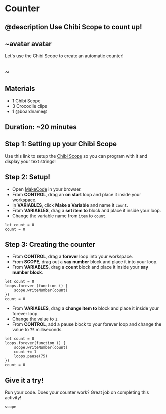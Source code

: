 # Counter 
## @description Use Chibi Scope to count up! 

## ~avatar avatar 
Let's use the Chibi Scope to create an automatic counter! 
## ~ 

## Materials 
* 1 Chibi Scope 
* 3 Crocodile clips 
* 1 @boardname@ 

## Duration: ~20 minutes 

## Step 1: Setting up your Chibi Scope

Use this link to setup the [Chibi Scope](/scope-setup) so you can program with it and display your text strings!

## Step 2: Setup! 

* Open [MakeCode](@homeurl@) in your browser.
* From **CONTROL**, drag an **on start** loop and place it inside your workspace. 
* In **VARIABLES**, click **Make a Variable** and name it ``count``. 
* From **VARIABLES**, drag a **set item to** block and place it inside your loop. 
* Change the variable name from ``item`` to ``count``. 

```blocks
let count = 0 
count = 0  
```

## Step 3: Creating the counter 
* From **CONTROL**, drag a **forever** loop into your workspace. 
* From **SCOPE**, drag out a **say number** block and place it into your loop. 
* From **VARIABLES**, drag a **count** block and place it inside your **say number block**. 

```blocks
let count = 0 
loops.forever (function () {
    scope.writeNumber(count)
})
count = 0 
``` 

* From **VARIABLES**, drag a **change item to** block and place it inside your forever loop. 
* Change the value to ``1``. 
* From **CONTROL**, add a pause block to your forever loop and change the value to ``75`` milliseconds. 

```blocks
let count = 0
loops.forever(function () {
    scope.writeNumber(count)
    count += 1 
    loops.pause(75)
})
count = 0 
```

## Give it a try!

Run your code. Does your counter work? Great job on completing this activity! 

```package
scope
```